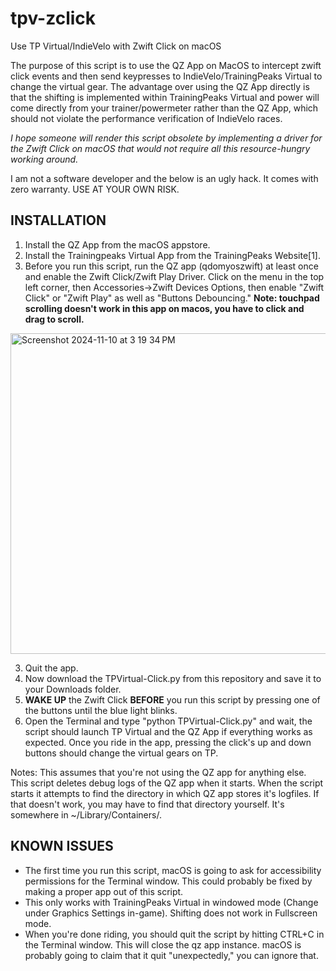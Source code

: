 # tpv-zclick
Use TP Virtual/IndieVelo with Zwift Click on macOS

The purpose of this script is to use the QZ App on MacOS to intercept zwift click events and then send keypresses to IndieVelo/TrainingPeaks Virtual to change the virtual gear. The advantage over using the QZ App directly is that the shifting is implemented within TrainingPeaks Virtual and power will come directly from your trainer/powermeter rather than the QZ App, which should not violate the performance verification of IndieVelo races. 

*I hope someone will render this script obsolete by implementing a driver for the Zwift Click on macOS that would not require all this resource-hungry working around.*

I am not a software developer and the below is an ugly hack. It comes with zero warranty. USE AT YOUR OWN RISK.

## INSTALLATION
1. Install the QZ App from the macOS appstore.
2. Install the Trainingpeaks Virtual App from the TrainingPeaks Website[1]. 
3. Before you run this script, run the QZ app (qdomyoszwift) at least once and enable the Zwift Click/Zwift Play Driver. Click on the menu in the top left corner, then Accessories->Zwift Devices Options, then enable "Zwift Click" or "Zwift Play" as well as "Buttons Debouncing." **Note: touchpad scrolling doesn't work in this app on macos, you have to click and drag to scroll.**

<img width="513" alt="Screenshot 2024-11-10 at 3 19 34 PM" src="https://github.com/user-attachments/assets/7e004d74-f3a2-461c-ac12-8c4613b2ecd6">

3. Quit the app.
4. Now download the TPVirtual-Click.py from this repository and save it to your Downloads folder.
5. **WAKE UP** the Zwift Click **BEFORE** you run this script by pressing one of the buttons until the blue light blinks.
6. Open the Terminal and type "python TPVirtual-Click.py" and wait, the script should launch TP Virtual and the QZ App if everything works as expected. Once you ride in the app, pressing the click's up and down buttons should change the virtual gears on TP.

Notes: This assumes that you're not using the QZ app for anything else. This script deletes debug logs of the QZ app when it starts. When the script starts it attempts to find the directory in which QZ app stores it's logfiles. If that doesn't work, you may have to find that directory yourself. It's somewhere in ~/Library/Containers/. 

## KNOWN ISSUES

- The first time you run this script, macOS is going to ask for accessibility permissions for the Terminal window. This could probably be fixed by making a proper app out of this script. 
- This only works with TrainingPeaks Virtual in windowed mode (Change under Graphics Settings in-game). Shifting does not work in Fullscreen mode.
- When you're done riding, you should quit the script by hitting CTRL+C in the Terminal window. This will close the qz app instance. macOS is probably going to claim that it quit "unexpectedly," you can ignore that.
